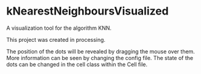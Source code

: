 # kNearestNeighboursVisualized
A visualization tool for the algorithm KNN.

This project was created in processing.

The position of the dots will be revealed by dragging the mouse over them.
More information can be seen by changing the config file. The state of the dots can be changed in the cell class within the Cell file.
